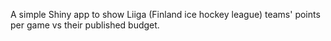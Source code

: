 A simple Shiny app to show Liiga (Finland ice hockey league) teams' points per game vs their published budget.
